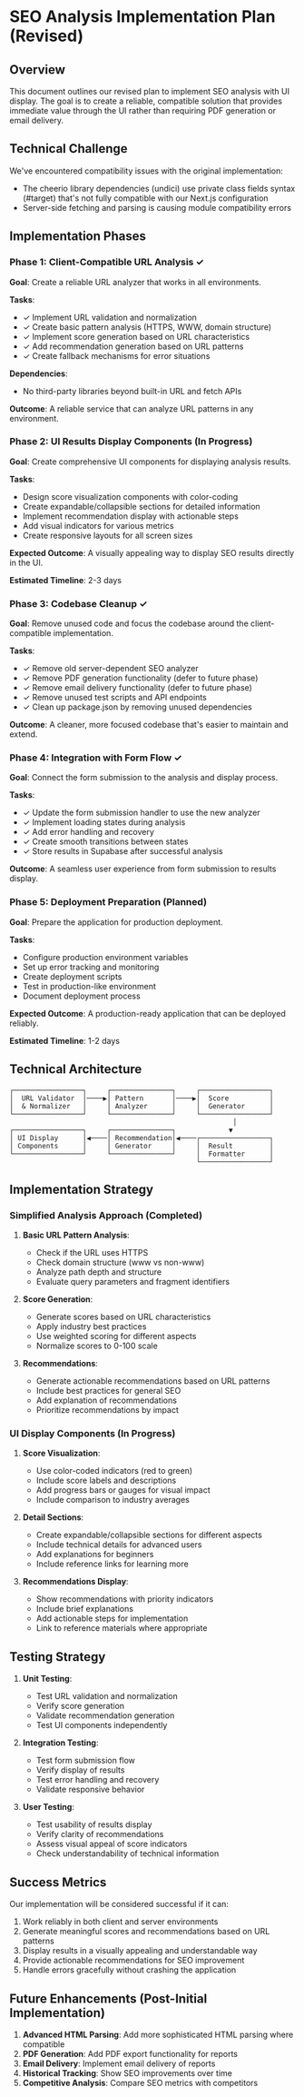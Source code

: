 # SEO Analysis Implementation Plan (Revised)

## Overview

This document outlines our revised plan to implement SEO analysis with UI display. The goal is to create a reliable, compatible solution that provides immediate value through the UI rather than requiring PDF generation or email delivery.

## Technical Challenge

We've encountered compatibility issues with the original implementation:
- The cheerio library dependencies (undici) use private class fields syntax (#target) that's not fully compatible with our Next.js configuration
- Server-side fetching and parsing is causing module compatibility errors

## Implementation Phases

### Phase 1: Client-Compatible URL Analysis ✓

**Goal**: Create a reliable URL analyzer that works in all environments.

**Tasks**:
- ✓ Implement URL validation and normalization
- ✓ Create basic pattern analysis (HTTPS, WWW, domain structure)
- ✓ Implement score generation based on URL characteristics
- ✓ Add recommendation generation based on URL patterns
- ✓ Create fallback mechanisms for error situations

**Dependencies**:
- No third-party libraries beyond built-in URL and fetch APIs

**Outcome**: A reliable service that can analyze URL patterns in any environment.

### Phase 2: UI Results Display Components (In Progress)

**Goal**: Create comprehensive UI components for displaying analysis results.

**Tasks**:
- Design score visualization components with color-coding
- Create expandable/collapsible sections for detailed information
- Implement recommendation display with actionable steps
- Add visual indicators for various metrics
- Create responsive layouts for all screen sizes

**Expected Outcome**: A visually appealing way to display SEO results directly in the UI.

**Estimated Timeline**: 2-3 days

### Phase 3: Codebase Cleanup ✓

**Goal**: Remove unused code and focus the codebase around the client-compatible implementation.

**Tasks**:
- ✓ Remove old server-dependent SEO analyzer
- ✓ Remove PDF generation functionality (defer to future phase)
- ✓ Remove email delivery functionality (defer to future phase)
- ✓ Remove unused test scripts and API endpoints
- ✓ Clean up package.json by removing unused dependencies

**Outcome**: A cleaner, more focused codebase that's easier to maintain and extend.

### Phase 4: Integration with Form Flow ✓

**Goal**: Connect the form submission to the analysis and display process.

**Tasks**:
- ✓ Update the form submission handler to use the new analyzer
- ✓ Implement loading states during analysis
- ✓ Add error handling and recovery
- ✓ Create smooth transitions between states
- ✓ Store results in Supabase after successful analysis

**Outcome**: A seamless user experience from form submission to results display.

### Phase 5: Deployment Preparation (Planned)

**Goal**: Prepare the application for production deployment.

**Tasks**:
- Configure production environment variables
- Set up error tracking and monitoring
- Create deployment scripts
- Test in production-like environment
- Document deployment process

**Expected Outcome**: A production-ready application that can be deployed reliably.

**Estimated Timeline**: 1-2 days

## Technical Architecture

```
┌─────────────────┐     ┌───────────────┐     ┌─────────────────┐
│  URL Validator  │────▶│ Pattern       │────▶│  Score          │
│  & Normalizer   │     │ Analyzer      │     │  Generator      │
└─────────────────┘     └───────────────┘     └─────────────────┘
                                                       │
┌─────────────────┐     ┌───────────────┐             ▼
│ UI Display      │◀────│ Recommendation│◀────┌─────────────────┐
│ Components      │     │ Generator     │     │  Result         │
└─────────────────┘     └───────────────┘     │  Formatter      │
                                              └─────────────────┘
```

## Implementation Strategy

### Simplified Analysis Approach (Completed)

1. **Basic URL Pattern Analysis**:
   - Check if the URL uses HTTPS
   - Check domain structure (www vs non-www)
   - Analyze path depth and structure
   - Evaluate query parameters and fragment identifiers

2. **Score Generation**:
   - Generate scores based on URL characteristics
   - Apply industry best practices
   - Use weighted scoring for different aspects
   - Normalize scores to 0-100 scale

3. **Recommendations**:
   - Generate actionable recommendations based on URL patterns
   - Include best practices for general SEO
   - Add explanation of recommendations
   - Prioritize recommendations by impact

### UI Display Components (In Progress)

1. **Score Visualization**:
   - Use color-coded indicators (red to green)
   - Include score labels and descriptions
   - Add progress bars or gauges for visual impact
   - Include comparison to industry averages

2. **Detail Sections**:
   - Create expandable/collapsible sections for different aspects
   - Include technical details for advanced users
   - Add explanations for beginners
   - Include reference links for learning more

3. **Recommendations Display**:
   - Show recommendations with priority indicators
   - Include brief explanations
   - Add actionable steps for implementation
   - Link to reference materials where appropriate

## Testing Strategy

1. **Unit Testing**:
   - Test URL validation and normalization
   - Verify score generation
   - Validate recommendation generation
   - Test UI components independently

2. **Integration Testing**:
   - Test form submission flow
   - Verify display of results
   - Test error handling and recovery
   - Validate responsive behavior

3. **User Testing**:
   - Test usability of results display
   - Verify clarity of recommendations
   - Assess visual appeal of score indicators
   - Check understandability of technical information

## Success Metrics

Our implementation will be considered successful if it can:

1. Work reliably in both client and server environments
2. Generate meaningful scores and recommendations based on URL patterns
3. Display results in a visually appealing and understandable way
4. Provide actionable recommendations for SEO improvement
5. Handle errors gracefully without crashing the application

## Future Enhancements (Post-Initial Implementation)

1. **Advanced HTML Parsing**: Add more sophisticated HTML parsing where compatible
2. **PDF Generation**: Add PDF export functionality for reports
3. **Email Delivery**: Implement email delivery of reports
4. **Historical Tracking**: Show SEO improvements over time
5. **Competitive Analysis**: Compare SEO metrics with competitors 